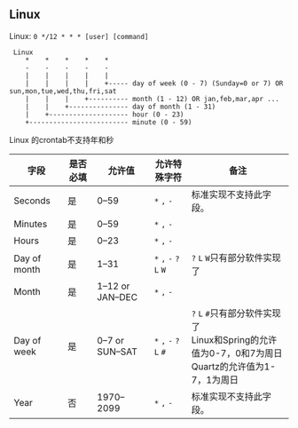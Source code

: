 
## Linux
Linux: `0 */12 * * * [user] [command]` 

```
 Linux
    *    *    *    *    *
    -    -    -    -    -
    |    |    |    |    |
    |    |    |    |    +----- day of week (0 - 7) (Sunday=0 or 7) OR sun,mon,tue,wed,thu,fri,sat
    |    |    |    +---------- month (1 - 12) OR jan,feb,mar,apr ...
    |    |    +--------------- day of month (1 - 31)
    |    +-------------------- hour (0 - 23)
    +------------------------- minute (0 - 59)
```

Linux 的crontab不支持年和秒

|字段|是否必填|允许值|允许特殊字符|备注|
|---|---|---|---|---|
|Seconds|是|0–59|`*` `,` `-`|标准实现不支持此字段。|
|Minutes|是|0–59|`*` `,` `-`||
|Hours|是|0–23|`*` `,` `-`||
|Day of month|是|1–31|`*` `,` `-` `?` `L` `W`|`?` `L` `W`只有部分软件实现了|
|Month|是|1–12 or JAN–DEC|`*` `,` `-`||
|Day of week|是|0–7 or SUN–SAT|`*` `,` `-` `?` `L` `#`|`?` `L` `#`只有部分软件实现了  <br>Linux和Spring的允许值为0-7，0和7为周日  <br>Quartz的允许值为1-7，1为周日|
|Year|否|1970–2099|`*` `,` `-`|标准实现不支持此字段。|

